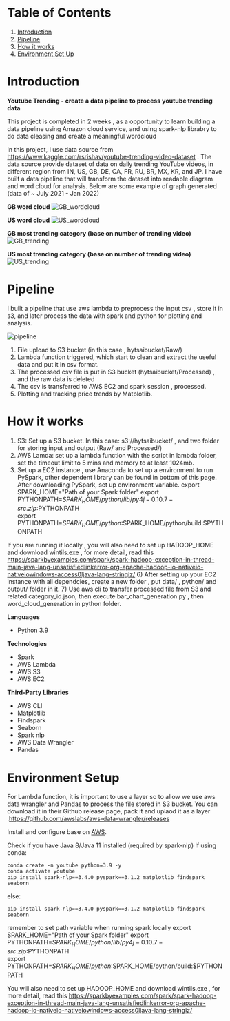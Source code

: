 # Table of Contents 
1. [Introduction](README.md#introduction)
2. [Pipeline](README.md#pipeline)
3. [How it works](README.md#How%20it%20works)
4. [Environment Set Up](README.md#Environment%20Setup)


# Introduction
**Youtube Trending - create a data pipeline to process youtube trending data**

This project is completed in 2 weeks , as a opportunity to learn building a data pipeline using Amazon cloud service, and using spark-nlp librabry to do data cleasing and create a meaningful wordcloud

In this project, I use data source from https://www.kaggle.com/rsrishav/youtube-trending-video-dataset . The data source provide dataset of data on daily trending YouTube videos, in different region from  IN, US, GB, DE, CA, FR, RU, BR, MX, KR, and JP.
I have built a data pipeline that will transform the dataset into readable diagram and word cloud for analysis.
Below are some example of graph generated (data of ~ July 2021 - Jan 2022)

**GB word cloud**
![GB_wordcloud](output/GB_wordcloud.png)

**US word cloud**
![US_wordcloud](output/US_wordcloud.png)

**GB most trending category (base on number of trending video)**
![GB_trending](output/GB_most_trending_category.png)

**US most trending category (base on number of trending video)**
![US_trending](output/US_most_trending_category.png)

# Pipeline
I built a pipeline that use aws lambda to preprocess the input csv , store it in s3, and later process the data with spark and python for plotting and analysis.

![pipeline](image/aws_pipeline.png)

1. File upload to S3 bucket (in this case , hytsaibucket/Raw/)
2. Lambda function triggered, which start to clean and extract the useful data and put it in csv format.
3. The processed csv file is put in S3 bucket (hytsaibucket/Processed) , and the raw data is deleted
4. The csv is transferred to AWS EC2 and spark session , processed.
5. Plotting and tracking price trends by Matplotlib.

# How it works

1)  S3:  Set up a S3 bucket.  In this case:  s3://hytsaibucket/ , and two folder for storing input and output (Raw/ and Processed/)
2)  AWS Lamda: set up a lambda function with the script in lambda folder, set the timeout limit to 5 mins and memory to at least 1024mb.
3)  Set up a EC2 instance , use Anaconda to set up a environment to run PySpark, other dependent library can be found in bottom of this page.
After downloading PySpark, set up environment variable.
export SPARK_HOME="Path of your Spark folder"
export PYTHONPATH=$SPARK_HOME/python/lib/py4j-0.10.7-src.zip:$PYTHONPATH  
export PYTHONPATH=$SPARK_HOME/python:$SPARK_HOME/python/build:$PYTHONPATH

If you are running it locally , you will also need to set up HADOOP_HOME and download wintils.exe , for more detail, read this https://sparkbyexamples.com/spark/spark-hadoop-exception-in-thread-main-java-lang-unsatisfiedlinkerror-org-apache-hadoop-io-nativeio-nativeiowindows-access0ljava-lang-stringiz/
6)  After setting up your EC2 instance with all dependcies, create a new folder , put data/ , python/ and output/ folder in it.
7)  Use aws cli to transfer processed file from S3 and related category_id.json, then execute bar_chart_generation.py , then word_cloud_generation in python folder.

**Languages** 
* Python 3.9

**Technologies**
* Spark
* AWS Lambda
* AWS S3
* AWS EC2

**Third-Party Libraries**
* AWS CLI
* Matplotlib
* Findspark
* Seaborn
* Spark nlp
* AWS Data Wrangler
* Pandas

# Environment Setup

For Lambda function, it is important to use a layer so to allow we use aws data wrangler and Pandas to process the file stored in S3 bucket.
You can download it in their Github release page, pack it and uplaod it as a layer .https://github.com/awslabs/aws-data-wrangler/releases

Install and configure base on  [AWS](https://aws.amazon.com/cli/).

Check if you have Java 8/Java 11 installed (required by spark-nlp)
If using conda:
```
conda create -n youtube python=3.9 -y
conda activate youtube
pip install spark-nlp==3.4.0 pyspark==3.1.2 matplotlib findspark seaborn
```

else:
```
pip install spark-nlp==3.4.0 pyspark==3.1.2 matplotlib findspark seaborn
```


remember to set path variable when running spark locally
export SPARK_HOME="Path of your Spark folder"
export PYTHONPATH=$SPARK_HOME/python/lib/py4j-0.10.7-src.zip:$PYTHONPATH  
export PYTHONPATH=$SPARK_HOME/python:$SPARK_HOME/python/build:$PYTHONPATH


You will also need to set up HADOOP_HOME and download wintils.exe , for more detail, read this https://sparkbyexamples.com/spark/spark-hadoop-exception-in-thread-main-java-lang-unsatisfiedlinkerror-org-apache-hadoop-io-nativeio-nativeiowindows-access0ljava-lang-stringiz/





